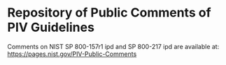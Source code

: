 # Repository of Public Comments of PIV Guidelines

Comments on NIST SP 800-157r1 ipd and SP 800-217 ipd are available at:
<https://pages.nist.gov/PIV-Public-Comments>
